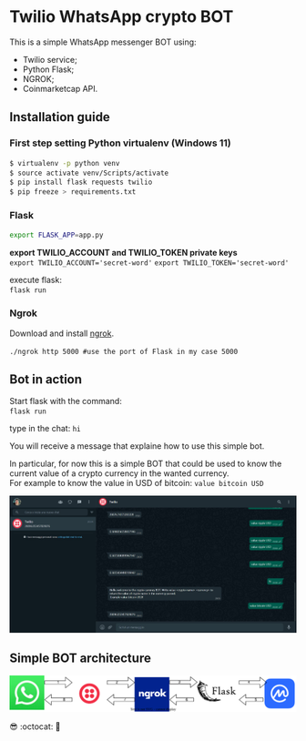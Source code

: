 # Twilio WhatsApp crypto BOT

This is a simple WhatsApp messenger BOT using:
* Twilio service;
* Python Flask;
* NGROK;
* Coinmarketcap API.

## Installation guide
### First step setting Python virtualenv (Windows 11)

```bash
$ virtualenv -p python venv
$ source activate venv/Scripts/activate
$ pip install flask requests twilio
$ pip freeze > requirements.txt
```

### Flask

```bash
export FLASK_APP=app.py
```
**export TWILIO_ACCOUNT and TWILIO_TOKEN private keys**  
`export TWILIO_ACCOUNT='secret-word'`
`export TWILIO_TOKEN='secret-word'`

execute flask:  
`flask run`  

### Ngrok

Download and install [ngrok](https://ngrok.com/).  
  
`./ngrok http 5000 #use the port of Flask in my case 5000`

## Bot in action

Start flask with the command:  
`flask run`  

type in the chat:
`hi`  

You will receive a message that explaine how to use this simple bot.  

In particular, for now this is a simple BOT that could be used to know the current value of a crypto currency in the wanted currency.  
For example to know the value in USD of bitcoin:
`value bitcoin USD`  

![BOT in action](twilioBot.jpg)  

## Simple BOT architecture

![Architecture](TwilioBotArch.svg)  

:sunglasses: :octocat: :ghost: